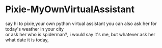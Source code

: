 # Pixie-MyOwnVirtualAssistant
say hi to pixie,your own python virtual assistant 
you can also ask her for today's weather in your city  
or ask her who is spiderman?, i would say it's me, but whatever 
ask her what date it is today, 
